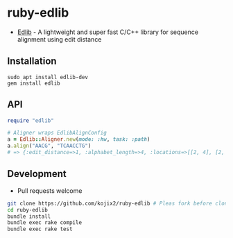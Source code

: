 # ruby-edlib

* [Edlib](https://github.com/Martinsos/edlib) - A lightweight and super fast C/C++ library for sequence alignment using edit distance

## Installation

```
sudo apt install edlib-dev
gem install edlib
```

## API

```ruby
require "edlib"

# Aligner wraps EdlibAlignConfig
a = Edlib::Aligner.new(mode: :hw, task: :path)
a.align("AACG", "TCAACCTG")
# => {:edit_distance=>1, :alphabet_length=>4, :locations=>[[2, 4], [2, 5]], :alignment=>[0, 0, 0, 1], :cigar=>"3=1I"}
```

## Development

* Pull requests welcome

```sh
git clone https://github.com/kojix2/ruby-edlib # Pleas fork before clone
cd ruby-edlib
bundle install
bundle exec rake compile
bundle exec rake test
```
